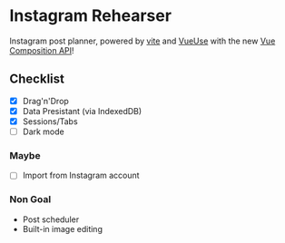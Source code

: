 # Instagram Rehearser

Instagram post planner, powered by [vite](https://github.com/vuejs/vite) and [VueUse](https://github.com/antfu/vueuse) with the new [Vue Composition API](https://composition-api.vuejs.org/)!

## Checklist

- [x] Drag'n'Drop
- [x] Data Presistant (via IndexedDB)
- [x] Sessions/Tabs
- [ ] Dark mode

### Maybe

- [ ] Import from Instagram account

### Non Goal

- Post scheduler
- Built-in image editing
